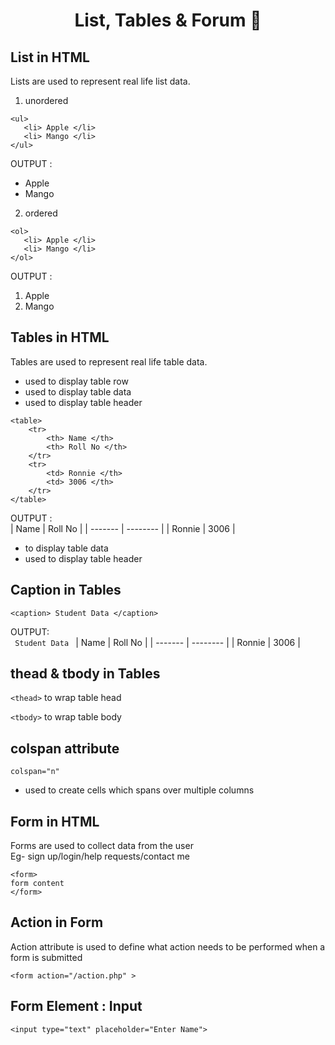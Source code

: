 <h1 align="center"> List, Tables & Forum  🚀</h1>

## List in HTML
Lists are used to represent real life list data.
1. unordered
```
<ul>
   <li> Apple </li>
   <li> Mango </li>
</ul>
```
OUTPUT : <br>
<ul>
   <li> Apple </li>
   <li> Mango </li>
</ul>

2.  ordered
```
<ol>
   <li> Apple </li>
   <li> Mango </li>
</ol>
``` 
OUTPUT : <br>
<ol>
   <li> Apple </li>
   <li> Mango </li>
</ol>

## Tables in HTML
Tables are used to represent real life table data.
- <tr> used to display table row
- <td> used to display table data
- <th> used to display table header

``` 
<table>
    <tr>
        <th> Name </th>
        <th> Roll No </th>
    </tr>
    <tr>
        <td> Ronnie </th>
        <td> 3006 </th>
    </tr>
</table> 
```
OUTPUT : <br>
| Name | Roll No |
| ------- | -------- |
| Ronnie | 3006 |

- to display table data
- used to display table header


## Caption in Tables
```
<caption> Student Data </caption>
```
OUTPUT: <br>
<code> <caption>Student Data</caption> </code>
| Name | Roll No |
| ------- | -------- |
| Ronnie | 3006 |

## thead & tbody in Tables

```<thead>``` to wrap table head

```<tbody>``` to wrap table body


## colspan attribute
```
colspan="n"
```

- used to create cells which spans over multiple columns

## Form in HTML
Forms are used to collect data from the user <br>
Eg- sign up/login/help requests/contact me
```
<form>
form content
</form>
```

## Action in Form
Action attribute is used to define what action needs to be performed when a form is submitted
```
<form action="/action.php" >
```

## Form Element : Input
``` 
<input type="text" placeholder="Enter Name"> 
```

